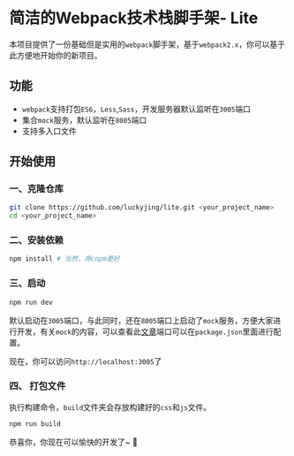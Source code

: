 # 简洁的Webpack技术栈脚手架- Lite

本项目提供了一份基础但是实用的`webpack`脚手架，基于`webpack2.x`，你可以基于此方便地开始你的新项目。

## 功能

- `webpack`支持打包`ES6`，`Less`,`Sass`，开发服务器默认监听在`3005`端口
- 集合`mock`服务，默认监听在`8005`端口
- 支持多入口文件

## 开始使用

### 一、克隆仓库

```bash
git clone https://github.com/luckyjing/lite.git <your_project_name>
cd <your_project_name>
```

### 二、安装依赖

```bash
npm install # 当然，用cnpm更好
```
### 三、启动

```bash
npm run dev
```

默认启动在`3005`端口，与此同时，还在`8005`端口上启动了`mock`服务，方便大家进行开发，有关`mock`的内容，可以查看此[文章](http://www.luckyjing.com/posts/front-end/mock2easy-middleware.html)端口可以在`package.json`里面进行配置。

现在，你可以访问`http://localhost:3005`了

### 四、 打包文件

执行构建命令，`build`文件夹会存放构建好的`css`和`js`文件。

```bash
npm run build
```

恭喜你，你现在可以愉快的开发了~ :thinking:
